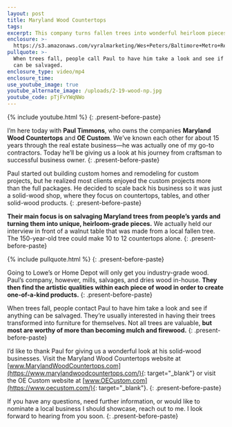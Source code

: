 ```yaml
---
layout: post
title: Maryland Wood Countertops
tags:
excerpt: This company turns fallen trees into wonderful heirloom pieces. Here’s how.
enclosure: >-
  https://s3.amazonaws.com/vyralmarketing/Wes+Peters/Baltimore+Metro+Real+Estate-+Community+Spotlight+2.mp4
pullquote: >-
  When trees fall, people call Paul to have him take a look and see if anything
  can be salvaged.
enclosure_type: video/mp4
enclosure_time:
use_youtube_image: true
youtube_alternate_image: /uploads/2-19-wood-np.jpg
youtube_code: pTjFvYWqNWo
---
```


{% include youtube.html %}
{: .present-before-paste}

I’m here today with **Paul Timmons**, who owns the companies **Maryland Wood Countertops** and **OE Custom**. We’ve known each other for about 15 years through the real estate business—he was actually one of my go-to contractors. Today he’ll be giving us a look at his journey from craftsman to successful business owner.
{: .present-before-paste}

Paul started out building custom homes and remodeling for custom projects, but he realized most clients enjoyed the custom projects more than the full packages. He decided to scale back his business so it was just a solid-wood shop, where they focus on countertops, tables, and other solid-wood products.
{: .present-before-paste}

**Their main focus is on salvaging Maryland trees from people’s yards and turning them into unique, heirloom-grade pieces.** We actually held our interview in front of a walnut table that was made from a local fallen tree. The 150-year-old tree could make 10 to 12 countertops alone.
{: .present-before-paste}

{% include pullquote.html %}
{: .present-before-paste}

Going to Lowe’s or Home Depot will only get you industry-grade wood. Paul’s company, however, mills, salvages, and dries wood in-house. **They then find the artistic qualities within each piece of wood in order to create one-of-a-kind products.**
{: .present-before-paste}

When trees fall, people contact Paul to have him take a look and see if anything can be salvaged. They’re usually interested in having their trees transformed into furniture for themselves. Not all trees are valuable, **but most are worthy of more than becoming mulch and firewood.**
{: .present-before-paste}

I’d like to thank Paul for giving us a wonderful look at his solid-wood businesses. Visit the Maryland Wood Countertops website at [www.MarylandWoodCountertops.com](https://www.marylandwoodcountertops.com/){: target="_blank"} or visit the OE Custom website at [www.OECustom.com](https://www.oecustom.com/){: target="_blank"}.
{: .present-before-paste}

If you have any questions, need further information, or would like to nominate a local business I should showcase, reach out to me. I look forward to hearing from you soon.
{: .present-before-paste}